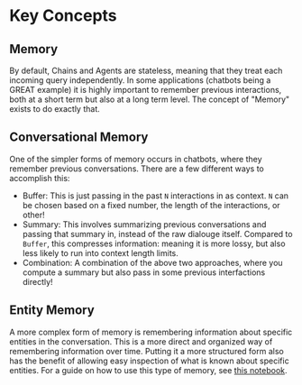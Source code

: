 # Key Concepts

## Memory
By default, Chains and Agents are stateless, meaning that they treat each incoming query independently.
In some applications (chatbots being a GREAT example) it is highly important to remember previous interactions,
both at a short term but also at a long term level. The concept of "Memory" exists to do exactly that.

## Conversational Memory
One of the simpler forms of memory occurs in chatbots, where they remember previous conversations.
There are a few different ways to accomplish this:
- Buffer: This is just passing in the past `N` interactions in as context. `N` can be chosen based on a fixed number, the length of the interactions, or other!
- Summary: This involves summarizing previous conversations and passing that summary in, instead of the raw dialouge itself. Compared to `Buffer`, this compresses information: meaning it is more lossy, but also less likely to run into context length limits.
- Combination: A combination of the above two approaches, where you compute a summary but also pass in some previous interfactions directly!

## Entity Memory
A more complex form of memory is remembering information about specific entities in the conversation.
This is a more direct and organized way of remembering information over time.
Putting it a more structured form also has the benefit of allowing easy inspection of what is known about specific entities.
For a guide on how to use this type of memory, see [this notebook](./examples/entity_summary_memory.ipynb).

